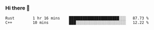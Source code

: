 ### Hi there 👋

<!--
**berkus/berkus** is a ✨ _special_ ✨ repository because its `README.md` (this file) appears on your GitHub profile.

Here are some ideas to get you started:

- 🔭 I’m currently working on ...
- 🌱 I’m currently learning ...
- 👯 I’m looking to collaborate on ...
- 🤔 I’m looking for help with ...
- 💬 Ask me about ...
- 📫 How to reach me: ...
- 😄 Pronouns: ...
- ⚡ Fun fact: ...
-->

<!--START_SECTION:waka-->
```text
Rust        1 hr 16 mins    ██████████████████████░░░   87.73 % 
C++         10 mins         ███░░░░░░░░░░░░░░░░░░░░░░   12.22 % 
```
<!--END_SECTION:waka-->
